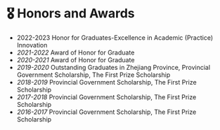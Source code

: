 # 🎖 Honors and Awards

- 2022-2023 Honor for Graduates-Excellence in Academic (Practice) Innovation
- *2021-2022* Award of Honor for Graduate
- *2020-2021* Award of Honor for Graduate
- *2019-2020* Outstanding Graduates in Zhejiang Province, Provincial Government Scholarship, The First Prize Scholarship
- *2018-2019* Provincial Government Scholarship, The First Prize Scholarship
- *2017-2018* Provincial Government Scholarship, The First Prize Scholarship
- *2016-2017* Provincial Government Scholarship, The First Prize Scholarship
